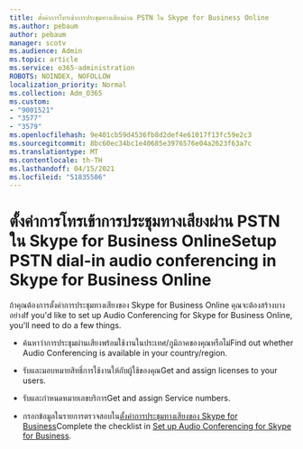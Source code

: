 ```yaml
---
title: ตั้งค่าการโทรเข้าการประชุมทางเสียงผ่าน PSTN ใน Skype for Business Online
ms.author: pebaum
author: pebaum
manager: scotv
ms.audience: Admin
ms.topic: article
ms.service: o365-administration
ROBOTS: NOINDEX, NOFOLLOW
localization_priority: Normal
ms.collection: Adm_O365
ms.custom:
- "9001521"
- "3577"
- "3579"
ms.openlocfilehash: 9e401cb59d4536fb8d2def4e61017f13fc59e2c3
ms.sourcegitcommit: 8bc60ec34bc1e40685e3976576e04a2623f63a7c
ms.translationtype: MT
ms.contentlocale: th-TH
ms.lasthandoff: 04/15/2021
ms.locfileid: "51835506"
---
```

# <a name="setup-pstn-dial-in-audio-conferencing-in-skype-for-business-online"></a><span data-ttu-id="60dcc-102">ตั้งค่าการโทรเข้าการประชุมทางเสียงผ่าน PSTN ใน Skype for Business Online</span><span class="sxs-lookup"><span data-stu-id="60dcc-102">Setup PSTN dial-in audio conferencing in Skype for Business Online</span></span>

<span data-ttu-id="60dcc-103">ถ้าคุณต้องการตั้งค่าการประชุมทางเสียงของ Skype for Business Online คุณจะต้องสร้างบางอย่าง</span><span class="sxs-lookup"><span data-stu-id="60dcc-103">If you'd like to set up Audio Conferencing for Skype for Business Online, you'll need to do a few things.</span></span> 

- <span data-ttu-id="60dcc-104">ค้นหาว่าการประชุมผ่านเสียงพร้อมใช้งานในประเทศ/ภูมิภาคของคุณหรือไม่</span><span class="sxs-lookup"><span data-stu-id="60dcc-104">Find out whether Audio Conferencing is available in your country/region.</span></span>

- <span data-ttu-id="60dcc-105">รับและมอบหมายสิทธิ์การใช้งานให้กับผู้ใช้ของคุณ</span><span class="sxs-lookup"><span data-stu-id="60dcc-105">Get and assign licenses to your users.</span></span>

- <span data-ttu-id="60dcc-106">รับและกําหนดหมายเลขบริการ</span><span class="sxs-lookup"><span data-stu-id="60dcc-106">Get and assign Service numbers.</span></span>

- <span data-ttu-id="60dcc-107">กรอกข้อมูลในรายการตรวจสอบใน[ตั้งค่าการประชุมทางเสียงของ Skype for Business](https://docs.microsoft.com/SkypeForBusiness/audio-conferencing-in-office-365/set-up-audio-conferencing)</span><span class="sxs-lookup"><span data-stu-id="60dcc-107">Complete the checklist in [Set up Audio Conferencing for Skype for Business](https://docs.microsoft.com/SkypeForBusiness/audio-conferencing-in-office-365/set-up-audio-conferencing).</span></span>
